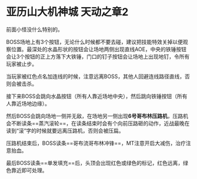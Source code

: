 # 亚历山大机神城 天动之章2

前面小怪没什么特别的。

BOSS场地上有3个按钮，无论什么时候都不要去碰，建议把技能特效关掉以便观察位置。最深处的水晶形状的按钮会让场地两侧出现直线AOE，中央的铁锤按钮会让3个按钮的正上方落下大铁锤，门口的钉子按钮会让场地上出现地钉，令所有玩家被止步。

当玩家被红色点名加连线的时候，注意远离BOSS，<Role name="tank" /><Role name="healer" /><Role name="dps" />其他人回避连线路径直线，否则会被击杀。

接下来BOSS会跳向水晶按钮（<Role name="tank" /><Role name="healer" /><Role name="dps" />所有人靠近场地中央），然后跳向铁锤按钮（<Role name="tank" /><Role name="healer" /><Role name="dps" />所有人靠近场地边缘）。

然后BOSS会跳向场地一侧并无敌，在场地另一侧出现**6号哥布林压路机**，压路机会不断读条==蒸汽滚轮==，在读条结束时会有个向前压路砸的动作，<Role name="tank" /><Role name="melee" />近战最晚在读到“滚”字的时候就要远离压路机，否则会被压扁。

压路机结束后，BOSS读条==哥布流哥布林冲锋==，<Role name="tank" />MT注意开启大减伤，<Role name="healer" />治疗注意抬血。

最后BOSS读条==单发填充==后，头顶会出现红色或绿色的标记，红色远离，绿色靠近即可处理。